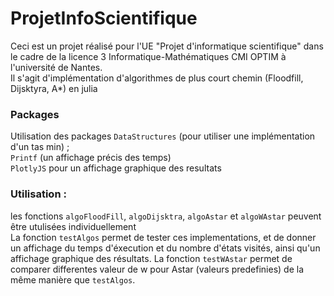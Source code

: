 # ProjetInfoScientifique

Ceci est un projet réalisé pour l'UE "Projet d'informatique scientifique" dans le cadre de la licence 3 Informatique-Mathématiques CMI OPTIM à l'université de Nantes. \
Il s'agit d'implémentation d'algorithmes de plus court chemin (Floodfill, Dijsktyra, A*) en julia

### Packages
Utilisation des packages `DataStructures` (pour utiliser une implémentation d'un tas min) ;\
`Printf` (un affichage précis des temps)\
`PlotlyJS` pour un affichage graphique des resultats

### Utilisation :

les fonctions `algoFloodFill`, `algoDijsktra`, `algoAstar` et `algoWAstar` peuvent être utulisées individuellement \
La fonction `testAlgos` permet de tester ces implementations, et de donner un affichage du temps d'éxecution et du nombre d'états visités, ainsi qu'un affichage graphique des résultats.
La fonction `testWAstar` permet de comparer differentes valeur de w pour Astar (valeurs predefinies) de la même manière que `testAlgos`.
